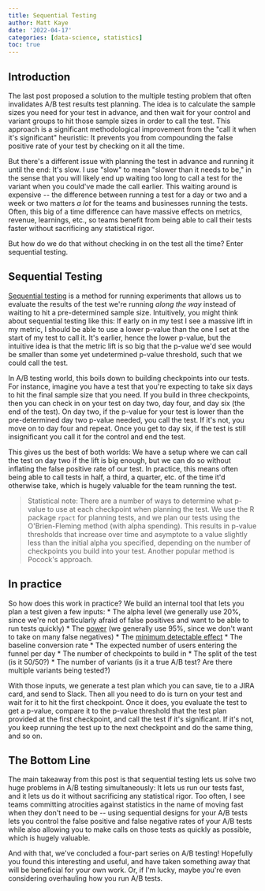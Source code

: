 ```yaml
---
title: Sequential Testing
author: Matt Kaye
date: '2022-04-17'
categories: [data-science, statistics]
toc: true
---
```


## Introduction

The last post proposed a solution to the multiple testing problem that often invalidates A/B test results  test planning. The idea is to calculate the sample sizes you need for your test in advance, and then wait for your control and variant groups to hit those sample sizes in order to call the test. This approach is a significant methodological improvement from the "call it when it's significant" heuristic: It prevents you from compounding the false positive rate of your test by checking on it all the time.

But there's a different issue with planning the test in advance and running it until the end: It's slow. I use "slow" to mean "slower than it needs to be," in the sense that you will likely end up waiting too long to call a test for the variant when you could've made the call earlier. This waiting around is expensive -- the difference between running a test for a day or two and a week or two matters *a lot* for the teams and businesses running the tests. Often, this big of a time difference can have massive effects on metrics, revenue, learnings, etc., so teams benefit from being able to call their tests faster without sacrificing any statistical rigor.

But how do we do that without checking in on the test all the time? Enter sequential testing.

## Sequential Testing

[Sequential testing](https://en.wikipedia.org/wiki/Sequential_analysis) is a method for running experiments that allows us to evaluate the results of the test we're running *along the way* instead of waiting to hit a pre-determined sample size. Intuitively, you might think about sequential testing like this: If early on in my test I see a massive lift in my metric, I should be able to use a lower p-value than the one I set at the start of my test to call it. It's earlier, hence the lower p-value, but the intuitive idea is that the metric lift is so big that the p-value we'd see would be smaller than some yet undetermined p-value threshold, such that we could call the test.

In A/B testing world, this boils down to building checkpoints into our tests. For instance, imagine you have a test that you're expecting to take six days to hit the final sample size that you need. If you build in three checkpoints, then you can check in on your test on day two, day four, and day six (the end of the test). On day two, if the p-value for your test is lower than the pre-determined day two p-value needed, you call the test. If it's not, you move on to day four and repeat. Once you get to day six, if the test is still insignificant you call it for the control and end the test.

This gives us the best of both worlds: We have a setup where we can call the test on day two if the lift is big enough, but we can do so without inflating the false positive rate of our test. In practice, this means often being able to call tests in half, a third, a quarter, etc. of the time it'd otherwise take, which is hugely valuable for the team running the test.

> Statistical note: There are a number of ways to determine what p-value to use at each checkpoint when planning the test. We use the R package `rpact` for planning tests, and we plan our tests using the O'Brien-Fleming method (with alpha spending). This results in p-value thresholds that increase over time and asymptote to a value slightly less than the initial alpha you specified, depending on the number of checkpoints you build into your test. Another popular method is Pocock's approach.

## In practice

So how does this work in practice? We build an internal tool that lets you plan a test given a few inputs: \* The alpha level (we generally use 20%, since we're not particularly afraid of false positives and want to be able to run tests quickly) \* The [power](https://en.wikipedia.org/wiki/Power_of_a_test) (we generally use 95%, since we don't want to take on many false negatives) \* The [minimum detectable effect](https://support.optimizely.com/hc/en-us/articles/4410288881293-Use-minimum-detectable-effect-MDE-when-designing-an-experiment) \* The baseline conversion rate \* The expected number of users entering the funnel per day \* The number of checkpoints to build in \* The split of the test (is it 50/50?) \* The number of variants (is it a true A/B test? Are there multiple variants being tested?)

With those inputs, we generate a test plan which you can save, tie to a JIRA card, and send to Slack. Then all you need to do is turn on your test and wait for it to hit the first checkpoint. Once it does, you evaluate the test to get a p-value, compare it to the p-value threshold that the test plan provided at the first checkpoint, and call the test if it's significant. If it's not, you keep running the test up to the next checkpoint and do the same thing, and so on.

## The Bottom Line

The main takeaway from this post is that sequential testing lets us solve two huge problems in A/B testing simultaneously: It lets us run our tests fast, and it lets us do it without sacrificing any statistical rigor. Too often, I see teams committing atrocities against statistics in the name of moving fast when they don't need to be -- using sequential designs for your A/B tests lets you control the false positive and false negative rates of your A/B tests while also allowing you to make calls on those tests as quickly as possible, which is hugely valuable.

And with that, we've concluded a four-part series on A/B testing! Hopefully you found this interesting and useful, and have taken something away that will be beneficial for your own work. Or, if I'm lucky, maybe you're even considering overhauling how you run A/B tests.

